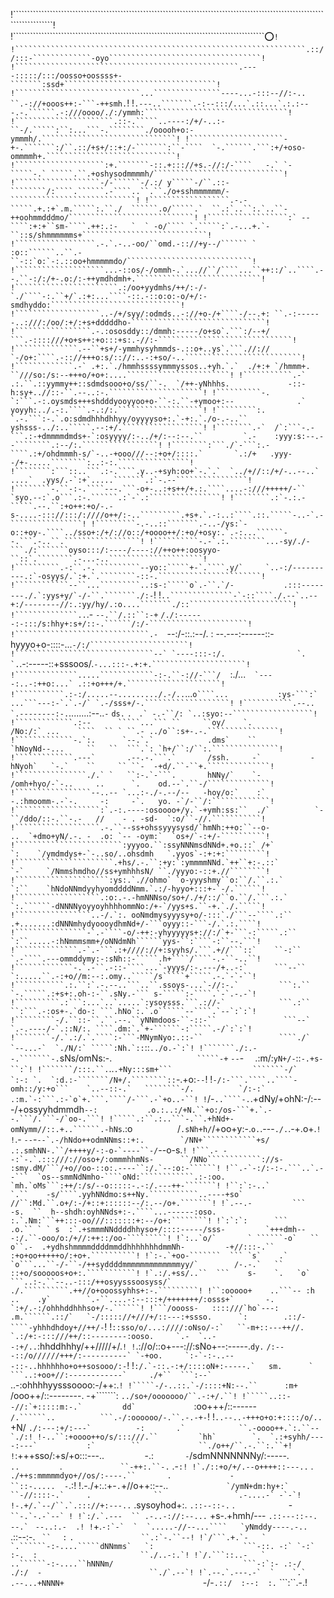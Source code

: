 !`````````````````````````````````````````````````````````````````````````````````````````````````````````````````````````````!
!`````````````````````````````````````````````````````````````````````````````````````````:o:`````````````````````````````````!
!`````````````````````````````````````````````````````````````````.:://:::-`````````````-oyo``````````````````````````````````!
!``````````````````````````````````````````````````.----:::::/:::/oosso+oossss+-```````:ssd+``````````````````````````````````!
!````````````````````````````...```````````````----...-:::--//:-.. ``.-://+ooos++:-```-++smh.`````````````````````````````````!
!````````````````````````.---..```````.-:--:::/...`.::...`.:.:---.-.``````.-:///oooo/./:/ymmh:````````````````````````````````!
!``````````````````````.::-.`````..----:/+/-..:-``-/.`````:``:...```-.````````./ooooh+o:-ymmmh/.``````````````````````````````!
!`````````````````````-+-.```````:/``.::/+s+/::+:/-```````:``-````  `-.``````.```:+/+oso-ommmmh+.`````````````````````````````!
!````````````````````:+.```````-::.+::://+s.-//:/-````   -.` `-  `````-.` `````.``.+oshysodmmmmh/`````````````````````````````!
!```````````````````-/-``````-/.:/ y`````-/``.::-````````/:````.``````.-````..``.``./o+sshmmmmmm/-````````````````````````````!
!``````````````````.-.-`````.+.:+`.m.`````:.``./  ``````.o/`````.`  ``.:`..``:.`..``-++oohmmdddmo/````````````````````````````!
!``````````````````:` --````:+:+``sm-````.++:.:-   `  ` -o/```` `.`````:`.-...+.`-``::s/shmmmmmms+````````````````````````````!
!``````````````````.-.`.-..-oo/``omd.-:://+y--/`````` ` :o::``````..``.-``-::`o:`-:.::oo+hmmmmmdo/````````````````````````````!
!````````````````````...-::os/-/ommh-.`...//``/````...``++::/`..````.--.``-:/:/+-.o:/:-++ymdhdmh+.````````````````````````````!
!```````````````````````.:/oo+yydmhs/++/:-/-`./````-:.``+/`.:+:...````-::.-::o:o:-o/+/:-smdhyddo:`````````````````````````````!
!```````````````````..-/+/syy/:odmds..-://+o-/+````-/--.+: ``.-:------..:///:/oo/:+/:+s+dddddho-``````````````````````````````!
!`````````````````.-.:ososddy::/dmmh:-----/o+so`.```:/--+/     ```.-::::///+o+s++:+o:::+s:.-//:-``````````````````````````````!
!``````````````.--``+s+/-ymmhysyhmmds-.::o+..ys`.```.//://   `-/o+:````.-:://+++o:s/:://:..-:+so/-..``````````````````````````!
!`````````````.-` .+:.`./hmmhssssymmmyssos..+yh.`.`  ./+:+ `/hmmm+.          ``///so:/s:--+++o/+o+:....```````````````````````!
!```````````.-`  .:.``.::yymmy++::sdmdsooo+o/ss/``-.  `/++-yNhhhs.             -::-h:sy+..//::-``.--..:-.`````````````````````!
!``````````-.   `:```.-:.oysmds+++shdddyooyyoo+o-``-:.``-+ymoo+:--              .` yoyyh:../.-:.````.-.:/:.```````````````````!
!`````````:.  `.-.```:-.`.o:sdmdhhhdhhyy/oyyyyso+:.`-+:.`./o-.-..``                yshsss-../:..`````.--:+/.``````````````````!
!````````.-`  /`:```-.-```.:-+dmmmmdmds+-`:osyyyy/:-../+/:--:--.``         `.-    :yyy:s:--.--````````.:--/:.`````````````````!
!````````:```./`-```:.-````.:+/ohdmmmh-s/`-..-+ooo///--:+o+/::::.`       `.:/+   .yyy--/+-.....````````:..:-:.````````````````!
!````````:```::..```.:-.````.y..-+syh:oo+`-.`.`  `../+//::/+/-..--..`    ....`  .yys/.-`:+`.....```````.:`-.--````````````````!
!````````-.``-:-.````---.```-o+-..:+s++/+.:.````....-:///+++++/-``             `syo.--:`.o```.:-.``````.:`-`.:````````````````!
!````````.:`-.:.-`````.--.``:+o++:+o/-.-s-....-::://:::/:////o++/:-..`````````.+s+.`.-:..:````.::.`````-..-`.-````````````````!
!`````````-.-..::```````.-..-/ys:`-o::+oy-.````../sso+:/+/://o::/+oooo++/:+o/+osy:.`.-:...``````--.```.-..``.`````````````````!
!``````````-.-`.:.````````...-sy/./-```./:```````oyso:::/:----/----://++o++:oosyyo-``::`.````````.-...-..`````````````````````!
!``````````.-:``.-.``````````--yo::`````+-`.````.y/`     `..-:/----------.:`-osyys/.`:+.`.````````-::-.```````````````````````!
!````````````--``...`````````..:s-:`````o`.-``.`/-           .:::--------./.`:yys+y/`-/-``.```````./:-````````````````````````!
!`````````````..``````````````-`-::````./.--`..--              +:/--------//:.:yy/hy/.:o....```````./::```````````````````````!
!``````````````..`````````````.- `--.``/.::``:-+`              `/./:------:-:::/s:hhy+:s+/::-.``````/:/-``````````````````````!
!``````````````````````````````.-  `--:/-::.:--/.               : --.---:------::-hyyyo+o-::::-...``-/:/``````````````````````!
!```````````````````````````````--` `----:::-:/.                `.  `.``.-:-----::+sssoos/.`-...:::-.+:+.`````````````````````!
!``````````````.....````````````-:-.``-://-```/`    ` `          :./...``  `----:..-:++o:...` .::+o+++/+.`````````````````````!
!```````````.:-:/.....--........./.-/..``...``o````...           :ys-```:`   ...```---:-`.`.-/` `.-/sss+/-.```````````````````!
!```````````.--..      `.--------:-.``........:--..`-`           `ds.`  `.`    ``````` .` -.-``/: `..:syo:--``````````````````!
!`````````````.:--      `````...``` ``     ``oy/    `.            /No:/:` ...    ````  `` ` ``.- ../o``:s+-.-.````````````````!
!`````````````-.`:.      `--.`.`            .dms`    ``           `hNoyNd--...     ``   ``  ```.`: `h+/``:/``:.```````````````!
!`````````````.---`       .--.-.```.`       /ssh.     -`           -hNyoh`   `-.`    ``     `` ``-  -+d/.``-``+.``````````````!
!````````````````./.` `   ``:-.`-```.       hNNy/`    `-            /omh+hyo/-`-..     ..      `.    od.--`.``-/``````````````!
!`````````````````--..-- `...:-./-.--/--   -hoy/o:`    :`           -.:hmoomm-.-`-.     -:     -`.   yo. -`/-``/:`````````````!
!```````````````````:`.-:.----:osoooo+/y.`-+ymh:ss:``  ./`          `-``/ddo/::-.``-.-   //    - . -sd-  `:o/``-//.```````````!
!```````````````````.-.``--ss+ohssyyysysd/`hmNh:++o:``--o-           ..  `+dmo+yN/.-. -  .o: `-- -oym:`  `os+/`-:+/-``````````!
!````````````````````````:yyyoo.``:ssyNNNmsdNNd+.+o.::` /+`          `:    `/ymdmdys+-`-..so/..ohsdmh   `.yyos`-:+:+:`````````!
!``````````````````````.+hs/.-.``:+y:`:ymmmmNNd.`++``+:-.::`         `-`     `/Nmmshmdho//ss+ymhhhsN/ ``./yyyo:-::+.//````````!
!`````````````````````:ys:.`.//ohmo` `o-yyyshmy``o:``/.``.:.`         `:``    `hNdoNNmdyyhyomddddNmm.`.:/-hyyo+:::+-`-/.``````!
!```````````````````.:o:.-.-hmNNNso/so+/./+/::/``o.``/.```.:.`        `:.``````-dNNNNyoyyoyhhhhommNo:/+-`/yys+s.``-+.`./.`````!
!`````````````````..-/.`:. ooNmdmysyyysy+o/-:::`./```--````.:``        .+.......:dNNNmhydyoooydhmNd+/-```oyyy::-```-/.`.:.````!
!````````````````-`.-````-o/-++:-yhyyyyys+://:/`+-```-:`````.:``       `:``.....-:hNmmmsmm+/oNNdmNh``````yys-``:````-:``--.```!
!``````````````.-`.-```.:+////://+:syyhs/.```.+//```::`    ``-:``      `.-````.---ommddymy:-:sNh::-`````.h+````/````-.-``-..``!
!`````````````-.`.-``.-::-````...`-yyys/:-.---/+..-:`      ```--``      `:.....``.-:+o//m:--:.omy..`````/s`````+`````.-.`-`-``!
!```````````.:.``:`.-.--..```..``.ssoys-...`-//:-.`         ```:.``     `-.`````.:+s+:.oh-:-``.sNy.-``` s-`````:-````.`-`.-.-`!
!``````````.:```:...`..`.....`:ysoysss.```.://-`            ```.:``     ``:```.-:os+-.`do-: ```.hNo`:.`.o``````--````.`--`:`:`!
!`````````-/.``::-``.``.--.``yNNmdoos-``-::-``               ```--`      `.-.----/-`.::N/:. ````.dm:`.`+-``````-:`````.-/`:`:`!
!````````-/.`.:/.`.````:-```-MNymNyo:.::-``                 ````./`       `--...-`  `./N/:` `````:Nh.`::```````::````../o.-`:`!
!```````./:.--.```````-.````sNs/omNs:-.`                   `````-+`        `--`-`  ` .:m/:````````yN+/-````````::````-.+s-``:`!
!```````/:::.``.````..````.+Ny:::sm+```                  ```````-/`         `:-: `.  `:d.:-```````/N+/.````````::````-.+o:`--`!
!``````-/:-```.````..````-omh::/y:+o```    `..--::-.`   ````````-/.          `/:-:`  .:m.`-:```.:-`o`+.```.````/-```.-`+o..-``!
!``````/-```..````-.```.+dNy/+ohN:-/:---/+ossyyhdmmdh```````````--:           .o.:..:/+N.``+o:/os-```+.`.--.```/.```-/`oo-.```!
!`````.:``.:..```-.``.+hNd+-omNymm//::.+..``````.-hNs```````````.:o`          `/``.sNh+h/``/+oo+y:-.`o.`.---``./.``.-+.o+.````!
!````.- `--`-```--`.-/hNdo++odmNNms::+:.        `/NN+````````````+s/           .:.smhNN-.``/++++y/-:-o-`----``-/```--o-s.`````!
!```.- --:`-.`.:::///://oso+/:ommmhhmNs-      ``/NNo````````````://s-           :smy.dM/```/+o//oo-::o:.----``:/.`--:o:-``````!
!``.-`-:/:-:-.```..`.--```  `os--smmNdNmho-````oNd:````````````.:-:oo.          `mh.`oMs```:++/:/s/--o:::::-.-:/.---++-```````!
!``:`:-..`         `.``    -s/````.yyhNNdmo:s++Ny.```````````..----+so`          //``:Md.``.o+/:-/+::+::::::--/:.--/o+.```````!
!`.--.-         ```       -s.  ``  h--shdh:oyhNNds+:-.````...------:oso.          :.`.Nm:```++:::-oo///:::::::+:--/o+:````````!
!`:`:`:      ```         .o.`` ` ` s  :`.+smmmNNddddhhyso+/::::-----/sss-         `+++dmh---:/.``-ooo/o:/+//:++::/oo-`````````!
!`:..`o/`       ` ``````-o`   ``   o``.-  .+ydhshmmmmddddmmddhhhhhhhdmmNh-         -+//:::-.``    :+o+oo+++++o/:+o+.``````````!
!`:-.`+oo-```````  ``` `s`    .`  `o```...``-/-``-/++syddddmmmmmmmmmmmmmyy/`        /-.-.`   ``   ::+o/sooooos+o+:.```````````!
!`.:/.+ss/..``  ```    s-    `.   `o`    ```..:-.``--..-:::/++osyysssoosyss/`       ./.``````````.++//o+ooossyhhs+:-.`````````!
!``:ooooo+    ..```-- :h    ..    .y`        `.-``....-:--:::+/+++++++/:osss+`       -.          `:+/.-:/ohhhddhhhso+/-.``````!
!```/oooss-   ::::///`ho`---:     .m.``````.::/`   `-/::::://+///+/::---:+ssso.      `:        .::/-````-yhhhdhdoy+//++/-`````!
!```::sso/o/...:////:oNso/-:`   ``-m+::---++//. `.:/+:-:::///++/::--------:ooso.     `.-  `..--:+/..```:hhddhhhy/++/////+/.```!
!```.://o/::o+---://:sNo+--:-----.`dy.` ```/:---::/o//////+++/:----------` `-+oo.     `:-`-:-..---::-..hhhhhho+o++sosooo/:-```!
!````:/.`-::.-:+/::::oN+:-----.`   sm.      `  ```..:+oo+//:------------`     ./+``  ```:--`  ````..-:ohhhhyysssoooo:-/++:.```!
!`````-/-..::.`-/::::+N:--.``      :m+             ```/ooo++/::--------.        -+```````:       ````../so+/ooooooo/``.-:+/.``!
!`````..::--//:`+:::::m:-.`         dd`             ````:oo+++/::------`         /.``````..          ```.-/:oooooo/-.``.-.-+-`!
!`..--..-+++o+o:+::::/o/..`         +N/               ```./:---:+/:---`          -:       .`            ``.-oooo++.`:.``--`./:!
!-..``:+oooo++o/s/:::///.``         `hh`        `.  `.:+syhh/----:---`           :`        ``             ``./o++/``.-.``:.``+!
!```:+++sso/:+s/+o:::---..`         `-.:`       -`/sdmNNNNNNNy/:-----.`         ..          `.`             ``-++:.``-.` .-``:!
!`./::+o/+/.--o++++::---..``          .`     ./++s:mmmmmdyo+//os/:----.``       .             -               ``::-.....  -`.:!
!.-./+:.:+-`.`+//o++::--..```             `/ymN+dm:hy+:`      ``-//::::-.`     .              ``                `.-....-` -`-`!
!-.+/.`--/``.`.::://+:---..```          .sysoyhod+:.            ``.::--::-.`` .`            `-```                ``-.`-.-`--` !
!`:/.`.---  `` .-..-://:--...```       +s-.+hmh/---               ``.::---::--.             --.` ``                `--..:.-  .!
!`+.``-:`-`  `  `.....-//--...````   `yNmddy----.-..                ``.::--:-.  `  ``   `  `:` ````.               ``.:`-.``--!
!`/```.+.`-   `  `.``````-:-....`````dNNmms`   `:                    ```-::. -:` `-:`  :-.  :                       ``./..-:.`!
!`/.```::..-   `   ..``````-:-....``hNNNm/                             ```-:`:- .:-/  ./:/  -                        ``./`.--`!
!`.--.`.---.-`  `    `.`     .--...+NNNN+                               ````-/-`.::/  :--:  :.`                      ```:``.-.!

